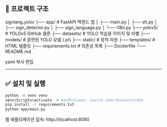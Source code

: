 ## 📁 프로젝트 구조

signlang_yolo/
├── app/ # FastAPI 백엔드 앱
│ ├── main.py
│ ├── stt.py
│ ├── sign_detector.py
│ ├── sign_language.py
│ └── i18n.py
├── yolov5/ # YOLOv5 GitHub 클론
├── datasets/ # YOLO 학습용 이미지 및 라벨
├── models/ # 훈련된 YOLO 모델 (.pt)
├── static/ # 정적 자원
├── templates/ # HTML 템플릿
├── requirements.txt # 의존성 목록
├── Dockerfile
└── README.md

yaml
복사
편집

---

## ✅ 설치 및 실행

```bash
python -m venv venv
venv\Scripts\activate  # macOS/Linux: source venv/bin/activate
pip install -r requirements.txt
python app/main.py
```

웹 애플리케이션 접속: http://localhost:8080